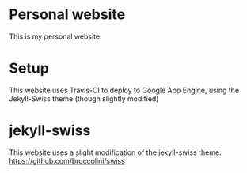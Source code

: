 # Personal website
This is my personal website 

# Setup
This website uses Travis-CI to deploy to Google App Engine, using the 
Jekyll-Swiss theme (though slightly modified)

# jekyll-swiss
This website uses a slight modification of the jekyll-swiss theme:
https://github.com/broccolini/swiss

